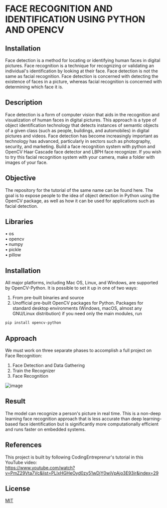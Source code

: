 # FACE RECOGNITION AND IDENTIFICATION USING PYTHON AND OPENCV

## Installation

Face detection is a method for locating or identifying human faces in digital pictures. Face recognition is a technique for recognizing or validating an individual's identification by looking at their face. Face detection is not the same as facial recognition. Face detection is concerned with detecting the existence of faces in a picture, whereas facial recognition is concerned with determining which face it is.

## Description

Face detection is a form of computer vision that aids in the recognition and visualization of human faces in digital pictures. This approach is a type of object identification technology that detects instances of semantic objects of a given class (such as people, buildings, and automobiles) in digital pictures and videos. Face detection has become increasingly important as technology has advanced, particularly in sectors such as photography, security, and marketing. Build a face recognition system with python and OpenCV Haar Cascade face detector and LBPH face recognizer. If you wish to try this facial recognition system with your camera, make a folder with images of your face.

## Objective

The repository for the tutorial of the same name can be found here. The goal is to expose people to the idea of object detection in Python using the OpenCV package, as well as how it can be used for applications such as facial detection.

## Libraries

•	os<br />
•	opencv<br />
•	numpy<br />
•	pickle<br />
•	pillow<br />

## Installation

All major platforms, including Mac OS, Linux, and Windows, are supported by OpenCV-Python. It is possible to set it up in one of two ways:
1. From pre-built binaries and source
2. Unofficial pre-built OpenCV packages for Python.
Packages for standard desktop environments (Windows, macOS, almost any GNU/Linux distribution) if you need only the main modules, run 
```bash
pip install opencv-python 
```

## Approach

We must work on three separate phases to accomplish a full project on Face Recognition:
1.	Face Detection and Data Gathering
2.	Train the Recognizer
3.	Face Recognition

![image](https://user-images.githubusercontent.com/72935128/127890071-b823d4c5-9e48-48df-9366-79a38c22c988.png)

## Result

The model can recognize a person's picture in real time. This is a non-deep learning face recognition approach that is less accurate than deep learning-based face identification but is significantly more computationally efficient and runs faster on embedded systems.

## References

This project is built by following CodingEntreprenur's tutorial in this YouTube video:<br />
https://www.youtube.com/watch?v=PmZ29Vta7Vc&list=PLIxHGHeOyd0zy51wDjY0wjVpAjo3E93ir&index=29

## License

[MIT](https://choosealicense.com/licenses/mit/)

